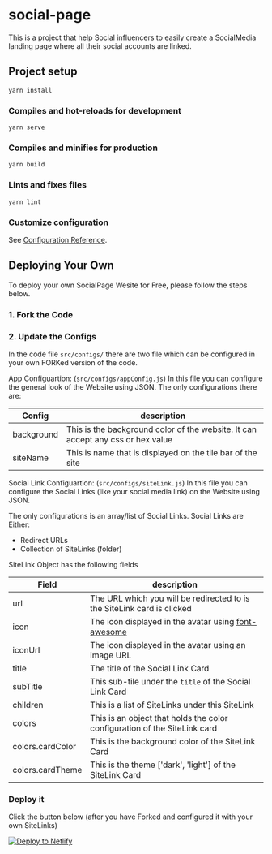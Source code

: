 # social-page
This is a project that help Social influencers to easily create a SocialMedia landing page where all their social accounts are linked.

## Project setup
```
yarn install
```

### Compiles and hot-reloads for development
```
yarn serve
```

### Compiles and minifies for production
```
yarn build
```

### Lints and fixes files
```
yarn lint
```

### Customize configuration
See [Configuration Reference](https://cli.vuejs.org/config/).

## Deploying Your Own
To deploy your own SocialPage Wesite for Free, please follow the steps below.

### 1. Fork the Code

### 2. Update the Configs
In the code file `src/configs/` there are two file which can be configured in your own FORKed version of the code.

App Configuartion: (`src/configs/appConfig.js`) In this file you can configure the general look of the Website using JSON. The only configurations there are:

Config     | description
-------    |---
background | This is the background color of the website. It can accept any css or hex value
siteName   | This is name that is displayed on the tile bar of the site

Social Link Configuartion: (`src/configs/siteLink.js`) In this file you can configure the Social Links (like your social media link) on the Website using JSON. 

The only configurations is an array/list of Social Links. Social Links are Either:

- Redirect URLs
- Collection of SiteLinks (folder)

SiteLink Object has the following fields

Field      | description
-------    |---
url        | The URL which you will be redirected to is the SiteLink card is clicked 
icon       | The icon displayed in the avatar using [font-awesome](https://fontawesome.com/icons) 
iconUrl    | The icon displayed in the avatar using an image URL
title      | The title of the Social Link Card
subTitle   | This sub-tile under the `title` of the Social Link Card
children   | This is a list of SiteLinks under this SiteLink
colors     | This is an object that holds the color configuration of the SiteLink card
colors.cardColor     | This is the background color of the SiteLink Card
colors.cardTheme     | This is the theme ['dark', 'light'] of the SiteLink Card

### Deploy it

Click the button below (after you have Forked and configured it with your own SiteLinks)

[![Deploy to Netlify](https://www.netlify.com/img/deploy/button.svg)](https://app.netlify.com/start/deploy?repository=https://github.com/darlingtonamz/social-page)